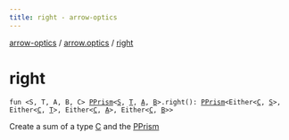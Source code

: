 ```yaml
---
title: right - arrow-optics
---
```


[arrow-optics](../index.html) / [arrow.optics](index.html) / [right](./right.html)

# right

`fun <S, T, A, B, C> `[`PPrism`](-p-prism/index.html)`<`[`S`](right.html#S)`, `[`T`](right.html#T)`, `[`A`](right.html#A)`, `[`B`](right.html#B)`>.right(): `[`PPrism`](-p-prism/index.html)`<Either<`[`C`](right.html#C)`, `[`S`](right.html#S)`>, Either<`[`C`](right.html#C)`, `[`T`](right.html#T)`>, Either<`[`C`](right.html#C)`, `[`A`](right.html#A)`>, Either<`[`C`](right.html#C)`, `[`B`](right.html#B)`>>`

Create a sum of a type [C](right.html#C) and the [PPrism](-p-prism/index.html)

